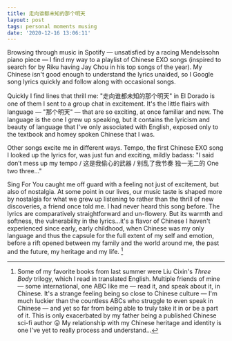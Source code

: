 ```yaml
---
title: 走向谁都末知的那个明天
layout: post
tags: personal moments musing
date: '2020-12-16 13:06:11'
---
```


Browsing through music in Spotify — unsatisfied by a racing Mendelssohn piano piece — I find my way to a playlist of Chinese EXO songs (inspired to search for by Riku having Jay Chou in his top songs of the year). My Chinese isn't good enough to understand the lyrics unaided, so I Google song lyrics quickly and follow along with occasional songs.

Quickly I find lines that thrill me: "走向谁都未知的那个明天" in El Dorado is one of them I sent to a group chat in excitement. It's the little flairs with language — "那个明天" — that are so exciting, at once familiar and new. The language is the one I grew up speaking, but it contains the lyricism and beauty of language that I've only associated with English, exposed only to the textbook and homey spoken Chinese that I was.

Other songs excite me in different ways. Tempo, the first Chinese EXO song I looked up the lyrics for, was just fun and exciting, mildly badass: "I said don’t mess up my tempo / 这是我偷心的武器 / 别乱了我节奏 独一无二的 One two three..."

Sing For You caught me off guard with a feeling not just of excitement, but also of nostalgia. At some point in our lives, our music taste is shaped more by nostalgia for what we grew up listening to rather than the thrill of new discoveries, a friend once told me. I had never heard this song before. The lyrics are comparatively straightforward and un-flowery. But its warmth and softness, the vulnerability in the lyrics...it's a flavor of Chinese I haven't experienced since early, early childhood, when Chinese was my only language and thus the capsule for the full extent of my self and emotion, before a rift opened between my family and the world around me, the past and the future, my heritage and my life. [^threebody]

[^threebody]: Some of my favorite books from last summer were Liu Cixin's *Three Body* trilogy, which I read in translated English. Multiple friends of mine — some international, one ABC like me — read it, and speak about it, in Chinese. It's a strange feeling being so close to Chinese culture — I'm much luckier than the countless ABCs who struggle to even speak in Chinese — and yet so far from being able to truly take it in or be a part of it. This is only exacerbated by my father being a published Chinese sci-fi author 😛 My relationship with my Chinese heritage and identity is one I've yet to really process and understand...